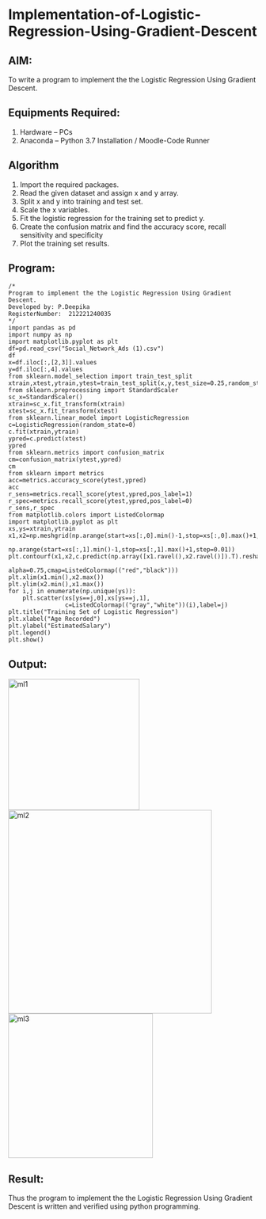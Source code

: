# Implementation-of-Logistic-Regression-Using-Gradient-Descent

## AIM:
To write a program to implement the the Logistic Regression Using Gradient Descent.

## Equipments Required:
1. Hardware – PCs
2. Anaconda – Python 3.7 Installation / Moodle-Code Runner

## Algorithm
1. Import the required packages.
2. Read the given dataset and assign x and y array.
3. Split x and y into training and test set.
4. Scale the x variables.
5. Fit the logistic regression for the training set to predict y.
6. Create the confusion matrix and find the accuracy score, recall sensitivity and specificity
7. Plot the training set results.

## Program:
```
/*
Program to implement the the Logistic Regression Using Gradient Descent.
Developed by: P.Deepika
RegisterNumber:  212221240035
*/
import pandas as pd
import numpy as np
import matplotlib.pyplot as plt
df=pd.read_csv("Social_Network_Ads (1).csv")
df
x=df.iloc[:,[2,3]].values
y=df.iloc[:,4].values 
from sklearn.model_selection import train_test_split
xtrain,xtest,ytrain,ytest=train_test_split(x,y,test_size=0.25,random_state=0)
from sklearn.preprocessing import StandardScaler
sc_x=StandardScaler()
xtrain=sc_x.fit_transform(xtrain)
xtest=sc_x.fit_transform(xtest)
from sklearn.linear_model import LogisticRegression
c=LogisticRegression(random_state=0)
c.fit(xtrain,ytrain)
ypred=c.predict(xtest)
ypred
from sklearn.metrics import confusion_matrix
cm=confusion_matrix(ytest,ypred)
cm
from sklearn import metrics
acc=metrics.accuracy_score(ytest,ypred)
acc
r_sens=metrics.recall_score(ytest,ypred,pos_label=1)
r_spec=metrics.recall_score(ytest,ypred,pos_label=0)
r_sens,r_spec
from matplotlib.colors import ListedColormap
import matplotlib.pyplot as plt
xs,ys=xtrain,ytrain
x1,x2=np.meshgrid(np.arange(start=xs[:,0].min()-1,stop=xs[:,0].max()+1,step=0.01),
               np.arange(start=xs[:,1].min()-1,stop=xs[:,1].max()+1,step=0.01))
plt.contourf(x1,x2,c.predict(np.array([x1.ravel(),x2.ravel()]).T).reshape(x1.shape),
                            alpha=0.75,cmap=ListedColormap(("red","black")))
plt.xlim(x1.min(),x2.max())
plt.ylim(x2.min(),x1.max())
for i,j in enumerate(np.unique(ys)):
    plt.scatter(xs[ys==j,0],xs[ys==j,1],
                c=ListedColormap(("gray","white"))(i),label=j)
plt.title("Training Set of Logistic Regression")
plt.xlabel("Age Recorded")
plt.ylabel("EstimatedSalary")
plt.legend()
plt.show()
```

## Output:
<img width="265" alt="ml1" src="https://user-images.githubusercontent.com/94154679/173918845-a19505e4-c04f-4314-a950-43a2a709d644.png">

<img width="411" alt="ml2" src="https://user-images.githubusercontent.com/94154679/173918879-2cd51825-3f28-499a-bbaf-3030d60fe02a.png">

<img width="292" alt="ml3" src="https://user-images.githubusercontent.com/94154679/173918905-c230d847-11af-4bcc-9823-e43b77df0cf4.png">


## Result:
Thus the program to implement the the Logistic Regression Using Gradient Descent is written and verified using python programming.

